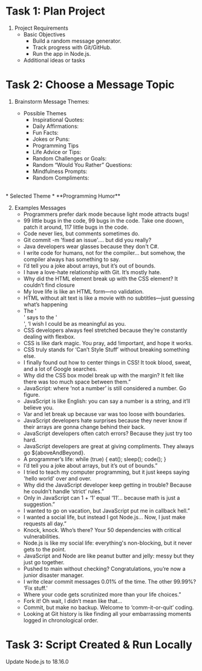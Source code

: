 # Task 1: Plan Project

1. Project Requirements
    * Basic Objectives
        * Build a random message generator.
        * Track progress with Git/GitHub.
        * Run the app in Node.js.
    * Additional ideas or tasks

# Task 2: Choose a Message Topic

1. Brainstorm Message Themes:

    * Possible Themes
        * Inspirational Quotes:
        * Daily Affirmations:
        * Fun Facts:
        * Jokes or Puns:
        * Programming Tips
        * Life Advice or Tips:
        * Random Challenges or Goals:
        * Random “Would You Rather” Questions:
        * Mindfulness Prompts:
        * Random Compliments:
  <br> 
    * Selected Theme
        * **Programming Humor**  
        
2. Examples Messages
    * Programmers prefer dark mode because light mode attracts bugs!
    * 99 little bugs in the code, 99 bugs in the code. Take one doown, patch it around, 117 little bugs in the code.
    * Code never lies, but comments sometimes do.
    * Git commit -m 'fixed an issue'.... but did you really?
    * Java developers wear glasses because they don't C#.
    * I write code for humans, not for the compiler… but somehow, the compiler always has something to say. 
    * I’d tell you a joke about arrays, but it’s out of bounds.
    * I have a love-hate relationship with Git. It’s mostly hate.
    * Why did the HTML element break up with the CSS element? It couldn’t find closure
    * My love life is like an HTML form—no validation.
    * HTML without alt text is like a movie with no subtitles—just guessing what’s happening
    * The '<div>' says to the '<section>', ‘I wish I could be as meaningful as you.
    * CSS developers always feel stretched because they’re constantly dealing with flexbox.
    * CSS is like dark magic. You pray, add !important, and hope it works.
    * CSS truly stands for ‘Can’t Style Stuff’ without breaking something else.
    * I finally found out how to center things in CSS! It took blood, sweat, and a lot of Google searches.
    * Why did the CSS box model break up with the margin? It felt like there was too much space between them.”    
    * JavaScript: where ‘not a number’ is still considered a number. Go figure.
    * JavaScript is like English: you can say a number is a string, and it’ll believe you. 
    * Var and let break up because var was too loose with boundaries.
    * JavaScript developers hate surprises because they never know if their arrays are gonna change behind their back.
    * JavaScript developers often catch errors? Because they just try too hard.
    * JavaScript developers are great at giving compliments. They always go ${aboveAndBeyond}.
    * A programmer’s life: while (true) { eat(); sleep(); code(); } 
    * I’d tell you a joke about arrays, but it’s out of bounds.”
    * I tried to teach my computer programming, but it just keeps saying 'hello world' over and over.
    * Why did the JavaScript developer keep getting in trouble? Because he couldn’t handle ‘strict’ rules.”
    * Only in JavaScript can 1 + ‘1’ equal ‘11’… because math is just a suggestion.”
    * I wanted to go on vacation, but JavaScript put me in callback hell.”
    * I wanted a social life, but instead I got Node.js… Now, I just make requests all day.”
    * Knock, knock. Who’s there? Your 50 dependencies with critical vulnerabilities.
    * Node.js is like my social life: everything's non-blocking, but it never gets to the point.
    * JavaScript and Node are like peanut butter and jelly: messy but they just go together.
    * Pushed to main without checking? Congratulations, you’re now a junior disaster manager.
    * I write clear commit messages 0.01% of the time. The other 99.99%? ‘Fix stuff.'
    * Where your code gets scrutinized more than your life choices.”
    * Fork it! Oh wait, I didn’t mean like that…
    * Commit, but make no backup. Welcome to ‘comm-it-or-quit’ coding.
    * Looking at Git history is like finding all your embarrassing moments logged in chronological order.

# Task 3: Script Created & Run Locally

Update Node.js to 18.16.0







